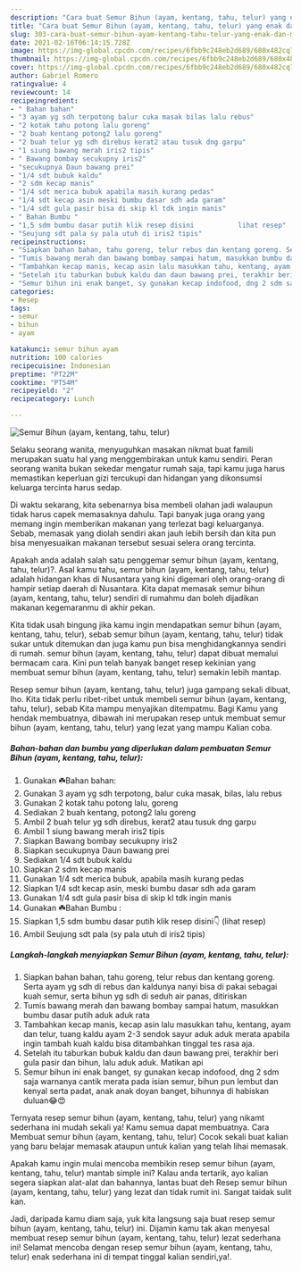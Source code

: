 ```yaml
---
description: "Cara buat Semur Bihun (ayam, kentang, tahu, telur) yang enak dan Mudah Dibuat"
title: "Cara buat Semur Bihun (ayam, kentang, tahu, telur) yang enak dan Mudah Dibuat"
slug: 303-cara-buat-semur-bihun-ayam-kentang-tahu-telur-yang-enak-dan-mudah-dibuat
date: 2021-02-16T06:14:15.728Z
image: https://img-global.cpcdn.com/recipes/6fbb9c248eb2d689/680x482cq70/semur-bihun-ayam-kentang-tahu-telur-foto-resep-utama.jpg
thumbnail: https://img-global.cpcdn.com/recipes/6fbb9c248eb2d689/680x482cq70/semur-bihun-ayam-kentang-tahu-telur-foto-resep-utama.jpg
cover: https://img-global.cpcdn.com/recipes/6fbb9c248eb2d689/680x482cq70/semur-bihun-ayam-kentang-tahu-telur-foto-resep-utama.jpg
author: Gabriel Romero
ratingvalue: 4
reviewcount: 14
recipeingredient:
- " Bahan bahan"
- "3 ayam yg sdh terpotong balur cuka masak bilas lalu rebus"
- "2 kotak tahu potong lalu goreng"
- "2 buah kentang potong2 lalu goreng"
- "2 buah telur yg sdh direbus kerat2 atau tusuk dng garpu"
- "1 siung bawang merah iris2 tipis"
- " Bawang bombay secukupny iris2"
- "secukupnya Daun bawang prei"
- "1/4 sdt bubuk kaldu"
- "2 sdm kecap manis"
- "1/4 sdt merica bubuk apabila masih kurang pedas"
- "1/4 sdt kecap asin meski bumbu dasar sdh ada garam"
- "1/4 sdt gula pasir bisa di skip kl tdk ingin manis"
- " Bahan Bumbu "
- "1,5 sdm bumbu dasar putih klik resep disini           lihat resep"
- "Seujung sdt pala sy pala utuh di iris2 tipis"
recipeinstructions:
- "Siapkan bahan bahan, tahu goreng, telur rebus dan kentang goreng. Serta ayam yg sdh di rebus dan kaldunya nanyi bisa di pakai sebagai kuah semur, serta bihun yg sdh di seduh air panas, ditiriskan"
- "Tumis bawang merah dan bawang bombay sampai hatum, masukkan bumbu dasar putih aduk aduk rata"
- "Tambahkan kecap manis, kecap asin lalu masukkan tahu, kentang, ayam dan telur, tuang kaldu ayam 2-3 sendok sayur aduk aduk merata apabila ingin tambah kuah kaldu bisa ditambahkan tinggal tes rasa aja."
- "Setelah itu taburkan bubuk kaldu dan daun bawang prei, terakhir beri gula pasir dan bihun, lalu aduk aduk. Matikan api"
- "Semur bihun ini enak banget, sy gunakan kecap indofood, dng 2 sdm saja warnanya cantik merata pada isian semur, bihun pun lembut dan kenyal serta padat, anak anak doyan banget, bihunnya di habiskan duluan😂😍"
categories:
- Resep
tags:
- semur
- bihun
- ayam

katakunci: semur bihun ayam 
nutrition: 100 calories
recipecuisine: Indonesian
preptime: "PT22M"
cooktime: "PT54M"
recipeyield: "2"
recipecategory: Lunch

---
```



![Semur Bihun (ayam, kentang, tahu, telur)](https://img-global.cpcdn.com/recipes/6fbb9c248eb2d689/680x482cq70/semur-bihun-ayam-kentang-tahu-telur-foto-resep-utama.jpg)

Selaku seorang wanita, menyuguhkan masakan nikmat buat famili merupakan suatu hal yang menggembirakan untuk kamu sendiri. Peran seorang  wanita bukan sekedar mengatur rumah saja, tapi kamu juga harus memastikan keperluan gizi tercukupi dan hidangan yang dikonsumsi keluarga tercinta harus sedap.

Di waktu  sekarang, kita sebenarnya bisa membeli olahan jadi walaupun tidak harus capek memasaknya dahulu. Tapi banyak juga orang yang memang ingin memberikan makanan yang terlezat bagi keluarganya. Sebab, memasak yang diolah sendiri akan jauh lebih bersih dan kita pun bisa menyesuaikan makanan tersebut sesuai selera orang tercinta. 



Apakah anda adalah salah satu penggemar semur bihun (ayam, kentang, tahu, telur)?. Asal kamu tahu, semur bihun (ayam, kentang, tahu, telur) adalah hidangan khas di Nusantara yang kini digemari oleh orang-orang di hampir setiap daerah di Nusantara. Kita dapat memasak semur bihun (ayam, kentang, tahu, telur) sendiri di rumahmu dan boleh dijadikan makanan kegemaranmu di akhir pekan.

Kita tidak usah bingung jika kamu ingin mendapatkan semur bihun (ayam, kentang, tahu, telur), sebab semur bihun (ayam, kentang, tahu, telur) tidak sukar untuk ditemukan dan juga kamu pun bisa menghidangkannya sendiri di rumah. semur bihun (ayam, kentang, tahu, telur) dapat dibuat memalui bermacam cara. Kini pun telah banyak banget resep kekinian yang membuat semur bihun (ayam, kentang, tahu, telur) semakin lebih mantap.

Resep semur bihun (ayam, kentang, tahu, telur) juga gampang sekali dibuat, lho. Kita tidak perlu ribet-ribet untuk membeli semur bihun (ayam, kentang, tahu, telur), sebab Kita mampu menyajikan ditempatmu. Bagi Kamu yang hendak membuatnya, dibawah ini merupakan resep untuk membuat semur bihun (ayam, kentang, tahu, telur) yang lezat yang mampu Kalian coba.

<!--inarticleads1-->

##### Bahan-bahan dan bumbu yang diperlukan dalam pembuatan Semur Bihun (ayam, kentang, tahu, telur):

1. Gunakan  ☘️Bahan bahan:
1. Gunakan 3 ayam yg sdh terpotong, balur cuka masak, bilas, lalu rebus
1. Gunakan 2 kotak tahu potong lalu, goreng
1. Sediakan 2 buah kentang, potong2 lalu goreng
1. Ambil 2 buah telur yg sdh direbus, kerat2 atau tusuk dng garpu
1. Ambil 1 siung bawang merah iris2 tipis
1. Siapkan  Bawang bombay secukupny iris2
1. Siapkan secukupnya Daun bawang prei
1. Sediakan 1/4 sdt bubuk kaldu
1. Siapkan 2 sdm kecap manis
1. Gunakan 1/4 sdt merica bubuk, apabila masih kurang pedas
1. Siapkan 1/4 sdt kecap asin, meski bumbu dasar sdh ada garam
1. Gunakan 1/4 sdt gula pasir bisa di skip kl tdk ingin manis
1. Gunakan  ☘️Bahan Bumbu :
1. Siapkan 1,5 sdm bumbu dasar putih klik resep disini👇           (lihat resep)
1. Ambil Seujung sdt pala (sy pala utuh di iris2 tipis)




<!--inarticleads2-->

##### Langkah-langkah menyiapkan Semur Bihun (ayam, kentang, tahu, telur):

1. Siapkan bahan bahan, tahu goreng, telur rebus dan kentang goreng. Serta ayam yg sdh di rebus dan kaldunya nanyi bisa di pakai sebagai kuah semur, serta bihun yg sdh di seduh air panas, ditiriskan
1. Tumis bawang merah dan bawang bombay sampai hatum, masukkan bumbu dasar putih aduk aduk rata
1. Tambahkan kecap manis, kecap asin lalu masukkan tahu, kentang, ayam dan telur, tuang kaldu ayam 2-3 sendok sayur aduk aduk merata apabila ingin tambah kuah kaldu bisa ditambahkan tinggal tes rasa aja.
1. Setelah itu taburkan bubuk kaldu dan daun bawang prei, terakhir beri gula pasir dan bihun, lalu aduk aduk. Matikan api
1. Semur bihun ini enak banget, sy gunakan kecap indofood, dng 2 sdm saja warnanya cantik merata pada isian semur, bihun pun lembut dan kenyal serta padat, anak anak doyan banget, bihunnya di habiskan duluan😂😍




Ternyata resep semur bihun (ayam, kentang, tahu, telur) yang nikamt sederhana ini mudah sekali ya! Kamu semua dapat membuatnya. Cara Membuat semur bihun (ayam, kentang, tahu, telur) Cocok sekali buat kalian yang baru belajar memasak ataupun untuk kalian yang telah lihai memasak.

Apakah kamu ingin mulai mencoba membikin resep semur bihun (ayam, kentang, tahu, telur) mantab simple ini? Kalau anda tertarik, ayo kalian segera siapkan alat-alat dan bahannya, lantas buat deh Resep semur bihun (ayam, kentang, tahu, telur) yang lezat dan tidak rumit ini. Sangat taidak sulit kan. 

Jadi, daripada kamu diam saja, yuk kita langsung saja buat resep semur bihun (ayam, kentang, tahu, telur) ini. Dijamin kamu tak akan menyesal membuat resep semur bihun (ayam, kentang, tahu, telur) lezat sederhana ini! Selamat mencoba dengan resep semur bihun (ayam, kentang, tahu, telur) enak sederhana ini di tempat tinggal kalian sendiri,ya!.

